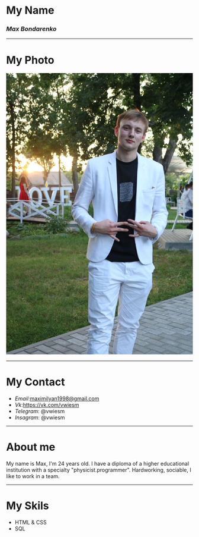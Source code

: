 
# My Name
### _Max Bondarenko_
___
# My Photo
![image info](./photo.jpg)

___

# My Contact
-  _Email_:<maximilyan1998@gmail.com>
-  _Vk_:<https://vk.com/vwiesm>
-  _Telegram_: @vwiesm
-  _Insagram_: @vwiesm

___

# About me

My name is Max, I'm 24 years old. I have a diploma of a higher educational institution with a specialty "physicist.programmer". Hardworking, sociable, I like to work in a team. 
___

# My Skils
- HTML & CSS
- SQL
 

